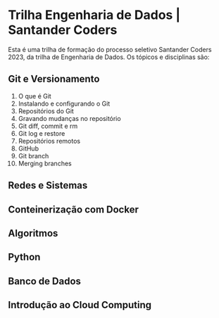# Trilha Engenharia de Dados | Santander Coders
Esta é uma trilha de formação do processo seletivo Santander Coders 2023, da trilha de Engenharia de Dados. Os tópicos e disciplinas são:

## Git e Versionamento
1. O que é Git
2. Instalando e configurando o Git
3. Repositórios do Git
4. Gravando mudanças no repositório
5. Git diff, commit e rm
6. Git log e restore
7. Repositórios remotos
8. GitHub
9. Git branch
10. Merging branches

## Redes e Sistemas

## Conteinerização com Docker

## Algoritmos

## Python

## Banco de Dados

## Introdução ao Cloud Computing